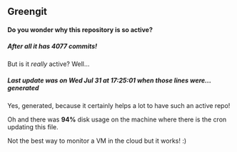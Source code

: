 ## Greengit

#### Do you wonder why this repository is so active?

##### After all it has 4077 commits!

But is it *really* active? Well...

##### Last update was on Wed Jul 31 at 17:25:01 when those lines were... generated

Yes, generated, because it certainly helps a lot to have such an active repo!

Oh and there was **94%** disk usage on the machine
where there is the cron updating this file.

Not the best way to monitor a VM in the cloud but it works! :)
